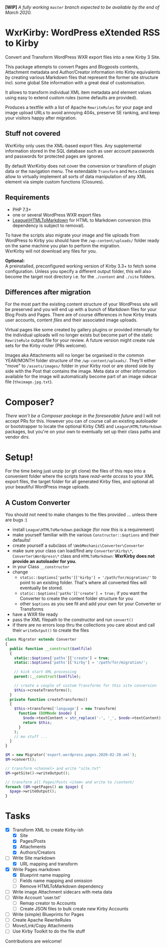 **[WIP]** *A fully working `master` branch expected to be available by the end of March 2020.* 

# WxrKirby: WordPress eXtended RSS to Kirby
Convert and Transform WordPress WXR export files into a new Kirby 3 Site.

This package attempts to convert Pages and Blogposts contents, Attachment metadata and Author/Creator information into Kirby equivalents by creating various Markdown files that represent the former site structure incl. some global Site information with a great deal of customisation.

It allows to transform individual XML item metadata and element values using easy to extend custom rules (some defaults are provided).

Produces a textfile with a list of Apache `RewriteRules` for your page and image upload URLs to avoid annoying 404s, preserve SE ranking, and keep your visitors happy after migration.

## Stuff not covered
WxrKirby only uses the XML-based export files. Any supplemental information stored in the SQL database such as user account passwords and passwords for protected pages are ignored.

By default WxrKirby does not cover the conversion or transform of plugin data or the navigation menu. The extendable `Transform` and `Meta` classes allow to virtually implement all sorts of data manipulation of any XML element via simple custom functions (Closures).

## Requirements
 - PHP 7.3+
 - one or several WordPress WXR export files
 - [League\HTMLToMarkdown](https://github.com/thephpleague/html-to-markdown/) for HTML to Markdown conversion (this dependency is subject to removal).

To have the scripts also migrate your image and file uploads from WordPress to Kirby you should have the `/wp-content/uploads/` folder ready on the same machine you plan to perform the migration.  
WxrKirby will not download any files for you.

**Optional:**  
A preinstalled, preconfigured working version of Kirby 3.3+ to fetch some configuration. Unless you specify a different output folder, this will also become the target root directory i.e. for the `./content` and `./site` folders.

## Differences after migration
For the most part the existing content structure of your WordPress site will be preserved and you will end up with a bunch of Markdown files for your Blog Posts and Pages. There are of course differences in how Kirby treats user accounts, content _files_ and their associated image uploads. 

Virtual pages like some created by gallery plugins or provided internally for the individual uploads will no longer exists but become part of the static `RewriteRule` output file for your review. A future version might create rule sets for the Kirby router (PRs welcome).

Images aka Attachments will no longer be organised in the common YEAR/MONTH folder structure of the `/wp-content/uploads/`. They'll either "move" to `/assets/images/` folder in your Kirby root or are stored side by side with the Post that contains the image. Meta data or other information available for the image will automatically become part of an image sidecar file (`theimage.jpg.txt`).

# Composer?
_There won't be a Composer package in the foreseeable future_ and I will not accept PRs for this. However you can of course call an existing autoloader or bootstrapper to locate the optional Kirby CMS and `League\HTMLToMarkdown` packages, but you're on your own to eventually set up their class paths and vendor dirs.

# Setup!
For the time being just unzip (or git clone) the files of this repo into a convenient folder where the scripts have _read-write access_ to your XML export files, the target folder for all generated Kirby files, and optional all your beautiful WordPress image uploads.

## A Custom Converter
You should not need to make changes to the files provided &hellip; unless there are bugs :)

 - install `League\HTMLToMarkdown` package (for now this is a requirement)
 - make yourself familiar with the various `Constructor::$options` and their defaults!
 - create yourself a subclass of `\WebMechanic\Converter\Converter`
 - make sure your class can load/find any `Converter\Kirby\*`, `Converter\Wordpress\*` class and `HTMLToMarkdown`: **WxrKirby does not provide an autoloader for you.**
 - in your Class `__constructor` 
 - change 
   - `static::$options['paths']['kirby'] = '/path/for/migration/'` to point to an existing folder. That's where all converted files will eventually be stored.
   - `static::$options['paths']['create'] = true;` if you want the Converter to create the content folder structure for you
   - other `$options` as you see fit and add your own for your Converter or Transforms
 - have a WXR file ready
 - pass the XML filepath to the constructor and run `convert()`
 - if there are no errors loop thru the collections you care about and call their `writeOutput()` to create the files 

```php
class Migrator extends Converter
{
  public function __construct($xmlfile)
  {
    static::$options['paths']['create'] = true;
    static::$options['paths']['kirby'] = '/path/for/migration/';
    
    // kick start XML processing
    parent::__construct($xmlfile);

    // create a couple of custom Transforms for this site conversion
    $this->createTransforms();
  }
  private function createTransforms()
  {
    $this->transforms['language'] = new Transform(
      function (DOMNode $node) {
        $node->textContent = str_replace('-', '_', $node->textContent);
        return $this;
      }
    );
    // mo stuff ...
  }
}

$M = new Migrator('export.wordpress.pages.2020-02-20.xml');
$M->convert();

// transform <channel> and write "site.txt"
$M->getSite()->writeOutput();

// transform all Pages/Posts <item> and write to /content/
foreach ($M->getPages() as $page) {
  $page->writeOutput();
}
```

# Tasks

- [x] Transform XML to create Kirby-ish
   - [x] Site
   - [x] Pages/Posts
   - [x] Attachments
   - [x] Authors/Creators
- [ ] Write Site markdown
   - [x] URL mapping and transform
- [x] Write Pages markdown
   - [x] Blueprint name mapping
   - [ ] Fields name mapping and omission
   - [ ] Remove HTMLToMarkdown dependency
- [ ] Write image Attachment sidecars with meta data
- [ ] Write Account 'user.txt'
   - [ ] Remap creator to Accounts
   - [ ] Create JSON files to bulk create new Kirby Accounts
- [ ] Write (simple) Blueprints for Pages
- [ ] Create Apache RewriteRules
- [ ] Move/Link/Copy Attachments
- [ ] Use Kirby Toolkit to do the file stuff

Contributions are welcome!
